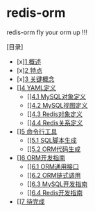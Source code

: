 redis-orm 
===

redis-orm fly your orm up !!!

[目录]

- [x][1 概述](1.概述.md)
- [x][2 特点](2.特点.md)
- [x][3 关键概念](3.关键概念.md)
- [][4 YAML定义](4.YAML定义.md)
	- [][4.1 MySQL对象定义](4.1.MySQL对象定义.md)
	- [][4.2 MySQL视图定义](4.2.MySQL视图定义.md)
	- [][4.3 Redis对象定义](4.3.Redis对象定义.md)
	- [][4.4 Redis关系定义](4.4.Redis关系定义.md)
- [][5 命令行工具](5.命令行工具.md)
	- [][5.1 SQL脚本生成](5.1.SQL脚本生成.md)
	- [][5.2 ORM代码生成](5.2.ORM代码生成.md)
- [][6 ORM开发指南](6.ORM开发指南.md)
	- [][6.1 ORM通用接口](6.1.ORM通用接口.md)
	- [][6.2 ORM链式调用](6.2.ORM链式调用.md)
	- [][6.3 MySQL开发指南](6.3.MySQL开发指南.md)
	- [][6.4 Redis开发指南](6.4.Redis开发指南.md)
- [][7 待完成](7.待完成.md)
